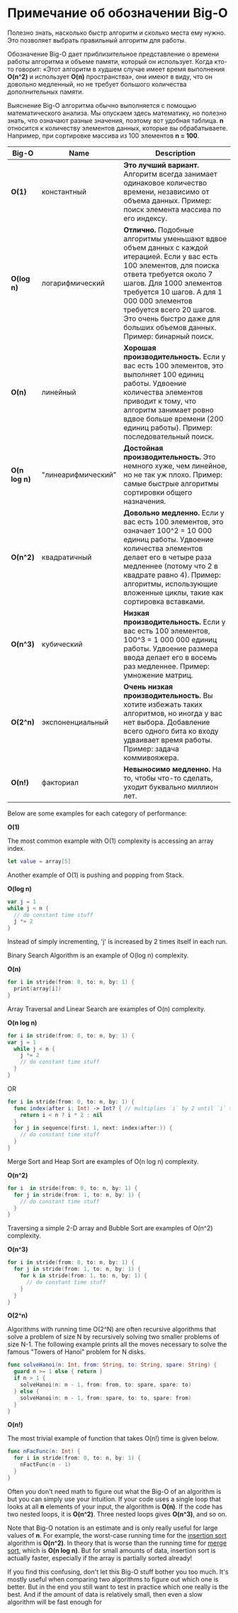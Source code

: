 # Примечание об обозначении Big-O

Полезно знать, насколько быстр алгоритм и сколько места ему нужно. Это позволяет выбрать правильный алгоритм для работы.

Обозначение Big-O дает приблизительное представление о времени работы алгоритма и объеме памяти, который он использует. Когда кто-то говорит: «Этот алгоритм в худшем случае имеет время выполнения  **O(n^2)** и использует **O(n)** пространства», они имеют в виду, что он довольно медленный, но не требует большого количества дополнительных памяти.

Выяснение Big-O алгоритма обычно выполняется с помощью математического анализа. Мы опускаем здесь математику, но полезно знать, что означают разные значения, поэтому вот удобная таблица. **n** относится к количеству элементов данных, которые вы обрабатываете. Например, при сортировке массива из 100 элементов **n = 100**.

Big-O | Name | Description
------| ---- | -----------
**O(1)** | константный | **Это лучший вариант.** Алгоритм всегда занимает одинаковое количество времени, независимо от объема данных. Пример: поиск элемента массива по его индексу.
**O(log n)** | логарифмический | **Отлично.** Подобные алгоритмы уменьшают вдвое объем данных с каждой итерацией. Если у вас есть 100 элементов, для поиска ответа требуется около 7 шагов. Для 1000 элементов требуется 10 шагов. А для 1 000 000 элементов требуется всего 20 шагов. Это очень быстро даже для больших объемов данных. Пример: бинарный поиск.
**O(n)** | линейный | **Хорошая производительность.** Если у вас есть 100 элементов, это выполняет 100 единиц работы. Удвоение количества элементов приводит к тому, что алгоритм занимает ровно вдвое больше времени (200 единиц работы). Пример: последовательный поиск.
**O(n log n)** | "линеарифмический" | **Достойная производительность.** Это немного хуже, чем линейное, но не так уж плохо. Пример: самые быстрые алгоритмы сортировки общего назначения.
**O(n^2)** | квадратичный | **Довольно медленно.** Если у вас есть 100 элементов, это означает 100^2 = 10 000 единиц работы. Удвоение количества элементов делает его в четыре раза медленнее (потому что 2 в квадрате равно 4). Пример: алгоритмы, использующие вложенные циклы, такие как сортировка вставками.
**O(n^3)** | кубический | **Низкая производительность.** Если у вас есть 100 элементов, 100^3 = 1 000 000 единиц работы. Удвоение размера ввода делает его в восемь раз медленнее. Пример: умножение матриц.
**O(2^n)** | экспоненциальный | **Очень низкая производительность.** Вы хотите избежать таких алгоритмов, но иногда у вас нет выбора. Добавление всего одного бита ко входу удваивает время работы. Пример: задача коммивояжера.
**O(n!)** | факториал | **Невыносимо медленно.** На то, чтобы что-то сделать, уходит буквально миллион лет.


Below are some examples for each category of performance:

**O(1)**

  The most common example with O(1) complexity is accessing an array index.

  ```swift
  let value = array[5]
  ```

  Another example of O(1) is pushing and popping from Stack.


**O(log n)**

  ```swift
  var j = 1
  while j < n {
    // do constant time stuff
    j *= 2
  }
  ```  

  Instead of simply incrementing, 'j' is increased by 2 times itself in each run.

  Binary Search Algorithm is an example of O(log n) complexity.


**O(n)**

  ```swift
  for i in stride(from: 0, to: n, by: 1) {
    print(array[i])
  }
  ```

  Array Traversal and Linear Search are examples of O(n) complexity.  


**O(n log n)**

  ```swift
  for i in stride(from: 0, to: n, by: 1) {
  var j = 1
    while j < n {
      j *= 2
      // do constant time stuff
    }
  }
  ```

  OR

  ```swift
  for i in stride(from: 0, to: n, by: 1) {
    func index(after i: Int) -> Int? { // multiplies `i` by 2 until `i` >= `n`
      return i < n ? i * 2 : nil
    }
    for j in sequence(first: 1, next: index(after:)) {
      // do constant time stuff
    }
  }
  ```

  Merge Sort and Heap Sort are examples of O(n log n) complexity.  


**O(n^2)**

  ```swift
  for i  in stride(from: 0, to: n, by: 1) {
    for j in stride(from: 1, to: n, by: 1) {
      // do constant time stuff
    }
  }
  ```

  Traversing a simple 2-D array and Bubble Sort are examples of O(n^2) complexity.


**O(n^3)**

  ```swift
  for i in stride(from: 0, to: n, by: 1) {
    for j in stride(from: 1, to: n, by: 1) {
      for k in stride(from: 1, to: n, by: 1) {
        // do constant time stuff
      }
    }
  }
  ```  

**O(2^n)**

  Algorithms with running time O(2^N) are often recursive algorithms that solve a problem of size N by recursively solving two smaller problems of size N-1.
  The following example prints all the moves necessary to solve the famous "Towers of Hanoi" problem for N disks.

  ```swift
  func solveHanoi(n: Int, from: String, to: String, spare: String) {
    guard n >= 1 else { return }
    if n > 1 {
      solveHanoi(n: n - 1, from: from, to: spare, spare: to)
    } else {
      solveHanoi(n: n - 1, from: spare, to: to, spare: from)
    }
  }
  ```


**O(n!)**

  The most trivial example of function that takes O(n!) time is given below.

  ```swift
  func nFacFunc(n: Int) {
    for i in stride(from: 0, to: n, by: 1) {
      nFactFunc(n - 1)
    }
  }
  ```

Often you don't need math to figure out what the Big-O of an algorithm is but you can simply use your intuition. If your code uses a single loop that looks at all **n** elements of your input, the algorithm is **O(n)**. If the code has two nested loops, it is **O(n^2)**. Three nested loops gives **O(n^3)**, and so on.

Note that Big-O notation is an estimate and is only really useful for large values of **n**. For example, the worst-case running time for the [insertion sort](Insertion%20Sort/) algorithm is **O(n^2)**. In theory that is worse than the running time for [merge sort](Merge%20Sort/), which is **O(n log n)**. But for small amounts of data, insertion sort is actually faster, especially if the array is partially sorted already!

If you find this confusing, don't let this Big-O stuff bother you too much. It's mostly useful when comparing two algorithms to figure out which one is better. But in the end you still want to test in practice which one really is the best. And if the amount of data is relatively small, then even a slow algorithm will be fast enough for 
